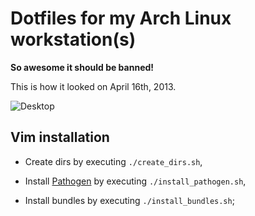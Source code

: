 # Dotfiles for my Arch Linux workstation(s)

**So awesome it should be banned!**

This is how it looked on April 16th, 2013.

![Desktop](https://raw.github.com/daGrevis/Dotfiles/master/desktop.png)

## Vim installation

- Create dirs by executing `./create_dirs.sh`,

- Install [Pathogen](https://github.com/tpope/vim-pathogen) by executing `./install_pathogen.sh`,

- Install bundles by executing `./install_bundles.sh`;

